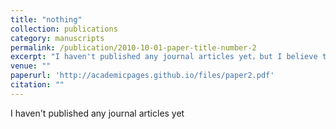 ```yaml
---
title: "nothing"
collection: publications
category: manuscripts
permalink: /publication/2010-10-01-paper-title-number-2
excerpt: "I haven't published any journal articles yet，but I believe that in the future, I can publish more high-quality papers"
venue: ""
paperurl: 'http://academicpages.github.io/files/paper2.pdf'
citation: ""
---
```


I haven't published any journal articles yet

